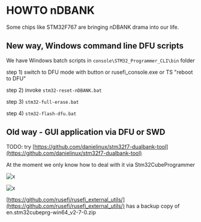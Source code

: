 # HOWTO nDBANK

Some chips like STM32F767 are bringing nDBANK drama into our life.

## New way, Windows command line DFU scripts

We have Windows batch scripts in ``console\STM32_Programmer_CLI\bin`` folder

step 1) switch to DFU mode with button or rusefi_console.exe or TS "reboot to DFU"

step 2) invoke ``stm32-reset-nDBANK.bat``

step 3) ``stm32-full-erase.bat``

step 4) ``stm32-flash-dfu.bat``

## Old way - GUI application via DFU or SWD

TODO: try [https://github.com/danielinux/stm32f7-dualbank-tool](https://github.com/danielinux/stm32f7-dualbank-tool)

At the moment we only know how to deal with it via Stm32CubeProgrammer

![x](HOWTO/nDBANK/stm32prog-steps.png)

![x](HOWTO/nDBANK/stm32prog-result.png)

[https://github.com/rusefi/rusefi_external_utils/](https://github.com/rusefi/rusefi_external_utils/) has a backup copy of en.stm32cubeprg-win64_v2-7-0.zip
